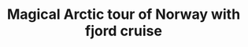 ---
category: rest-of-the-world
title: Magical Arctic tour of Norway with fjord cruise
class: magical-arctic-tour-of-norway-with-fjord-cruise
cruiseline: An unforgettable adventure in northern Norway, with Northern Lights, whale watching and more
price: 1299
price-description: per person for 7 nights
cruise-url: https://www.secretescapes.com/arctic-experience-with-northern-lights-a-reindeer-farm-whale-watching-and-more/sale?utm_source=SE&utm_medium=hub_offer&utm_campaign=cruise_20160621
---